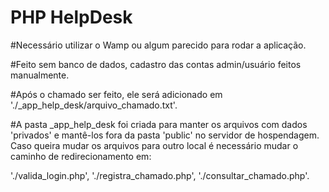 # PHP HelpDesk



#Necessário utilizar o Wamp ou algum parecido para rodar a aplicação.

#Feito sem banco de dados, cadastro das contas admin/usuário feitos manualmente.

#Após o chamado ser feito, ele será adicionado em './_app_help_desk/arquivo_chamado.txt'.

#A pasta _app_help_desk foi criada para manter os arquivos com dados 'privados' e mantê-los fora da pasta 'public' no servidor de hospendagem. Caso queira mudar os arquivos para outro local é necessário mudar o caminho de redirecionamento em: 

'./valida_login.php',
'./registra_chamado.php',
'./consultar_chamado.php'.




